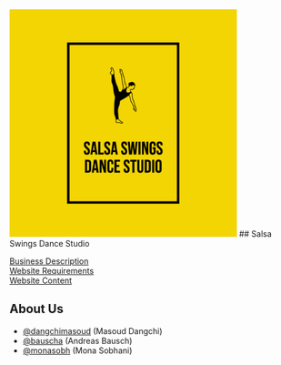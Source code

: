 
<img src="assignment-2a/website-content/files/data/web/Salsa%20Swings%20Dance%20Studio-6.jpg" width="400" height="400" />
## Salsa Swings Dance Studio

[Business Description](https://linktodocumentation)\
[Website Requirements](https://linktodocumentation)\
[Website Content](https://linktodocumentation)
## About Us
- [@dangchimasoud](https://www.github.com/dangchimasoud) (Masoud Dangchi)
- [@bauscha](https://www.github.com/bauscha) (Andreas Bausch)
- [@monasobh](https://www.github.com/monasobh) (Mona Sobhani)


